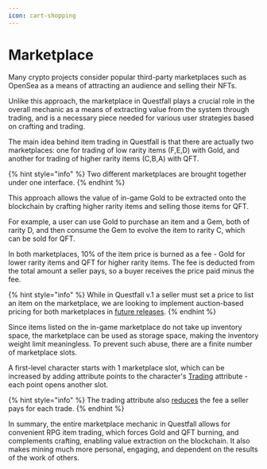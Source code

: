 ```yaml
---
icon: cart-shopping
---
```


# Marketplace

Many crypto projects consider popular third-party marketplaces such as OpenSea as a means of attracting an audience and selling their NFTs.

Unlike this approach, the marketplace in Questfall plays a crucial role in the overall mechanic as a means of extracting value from the system through trading, and is a necessary piece needed for various user strategies based on crafting and trading.

The main idea behind item trading in Questfall is that there are actually two marketplaces: one for trading of low rarity items (F,E,D) with Gold, and another for trading of higher rarity items (C,B,A) with QFT.

{% hint style="info" %}
Two different marketplaces are brought together under one interface.
{% endhint %}

This approach allows the value of in-game Gold to be extracted onto the blockchain by crafting higher rarity items and selling those items for QFT.

For example, a user can use Gold to purchase an item and a Gem, both of rarity D, and then consume the Gem to evolve the item to rarity C, which can be sold for QFT.

In both marketplaces, 10% of the item price is burned as a fee - Gold for lower rarity items and QFT for higher rarity items. The fee is deducted from the total amount a seller pays, so a buyer receives the price paid minus the fee.

{% hint style="info" %}
While in Questfall v.1 a seller must set a price to list an item on the marketplace, we are looking to implement auction-based pricing for both marketplaces in [future releases](../roadmap/future-versions.md).
{% endhint %}

Since items listed on the in-game marketplace do not take up inventory space, the marketplace can be used as storage space, making the inventory weight limit meaningless. To prevent such abuse, there are a finite number of marketplace slots.

A first-level character starts with 1 marketplace slot, which can be increased by adding attribute points to the character's [Trading](../quests/users/attributes/trading.md) attribute - each point opens another slot.

{% hint style="info" %}
The trading attribute also [reduces](../quests/users/attributes/trading.md#marketplace-fee) the fee a seller pays for each trade.
{% endhint %}

In summary, the entire marketplace mechanic in Questfall allows for convenient RPG item trading, which forces Gold and QFT burning, and complements crafting, enabling value extraction on the blockchain. It also makes mining much more personal, engaging, and dependent on the results of the work of others.
